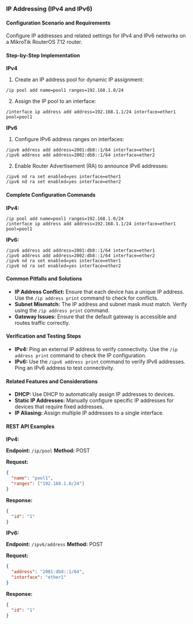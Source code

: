 ### IP Addressing (IPv4 and IPv6)

#### Configuration Scenario and Requirements

Configure IP addresses and related settings for IPv4 and IPv6 networks on a MikroTik RouterOS 7.12 router.

#### Step-by-Step Implementation

**IPv4**

1. Create an IP address pool for dynamic IP assignment:

```
/ip pool add name=pool1 ranges=192.168.1.0/24
```

2. Assign the IP pool to an interface:

```
/interface ip address add address=192.168.1.1/24 interface=ether1 pool=pool1
```

**IPv6**

1. Configure IPv6 address ranges on interfaces:

```
/ipv6 address add address=2001:db8::1/64 interface=ether1
/ipv6 address add address=2002:db8::1/64 interface=ether2
```

2. Enable Router Advertisement (RA) to announce IPv6 addresses:

```
/ipv6 nd ra set enabled=yes interface=ether1
/ipv6 nd ra set enabled=yes interface=ether2
```

#### Complete Configuration Commands

**IPv4:**

```
/ip pool add name=pool1 ranges=192.168.1.0/24
/interface ip address add address=192.168.1.1/24 interface=ether1 pool=pool1
```

**IPv6:**

```
/ipv6 address add address=2001:db8::1/64 interface=ether1
/ipv6 address add address=2002:db8::1/64 interface=ether2
/ipv6 nd ra set enabled=yes interface=ether1
/ipv6 nd ra set enabled=yes interface=ether2
```

#### Common Pitfalls and Solutions

* **IP Address Conflict:** Ensure that each device has a unique IP address. Use the `/ip address print` command to check for conflicts.
* **Subnet Mismatch:** The IP address and subnet mask must match. Verify using the `/ip address print` command.
* **Gateway Issues:** Ensure that the default gateway is accessible and routes traffic correctly.

#### Verification and Testing Steps

* **IPv4:** Ping an external IP address to verify connectivity. Use the `/ip address print` command to check the IP configuration.
* **IPv6:** Use the `/ipv6 address print` command to verify IPv6 addresses. Ping an IPv6 address to test connectivity.

#### Related Features and Considerations

* **DHCP:** Use DHCP to automatically assign IP addresses to devices.
* **Static IP Addresses:** Manually configure specific IP addresses for devices that require fixed addresses.
* **IP Aliasing:** Assign multiple IP addresses to a single interface.

#### REST API Examples

**IPv4:**

**Endpoint:** `/ip/pool`
**Method:** POST

**Request:**

```json
{
  "name": "pool1",
  "ranges": ["192.168.1.0/24"]
}
```

**Response:**

```json
{
  "id": "1"
}
```

**IPv6:**

**Endpoint:** `/ipv6/address`
**Method:** POST

**Request:**

```json
{
  "address": "2001:db8::1/64",
  "interface": "ether1"
}
```

**Response:**

```json
{
  "id": "1"
}
```